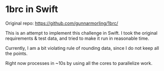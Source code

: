 # 1brc in Swift

Original repo: https://github.com/gunnarmorling/1brc/

This is an attempt to implement this challenge in Swift. I took the original requirements & test data, and 
tried to make it run in reasonable time.

Currently, I am a bit violating rule of rounding data, since I do not keep all the points.

Right now processes in ~10s by using all the cores to parallelize work.

